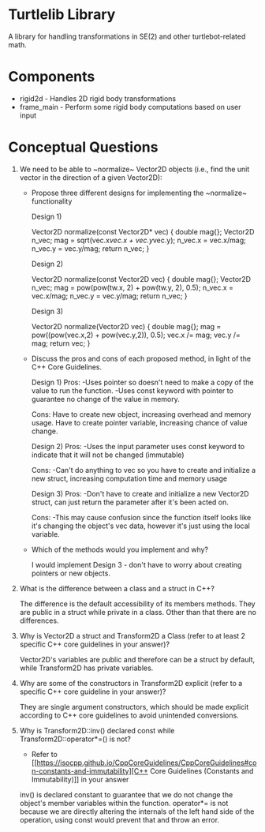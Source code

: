 # Turtlelib Library
A library for handling transformations in SE(2) and other turtlebot-related math.

# Components
- rigid2d - Handles 2D rigid body transformations
- frame_main - Perform some rigid body computations based on user input

# Conceptual Questions
1. We need to be able to ~normalize~ Vector2D objects (i.e., find the unit vector in the direction of a given Vector2D):
   - Propose three different designs for implementing the ~normalize~ functionality

      Design 1)

      Vector2D normalize(const Vector2D* vec)
      {
         double mag{};
         Vector2D n_vec;
         mag = sqrt(vec.x*vec.x + vec.y*vec.y);
         n_vec.x = vec.x/mag;   
         n_vec.y = vec.y/mag;
         return n_vec;
      }


      Design 2)

      Vector2D normalize(const Vector2D vec)
      {
         double mag{};
         Vector2D n_vec;
         mag = pow(pow(tw.x, 2) + pow(tw.y, 2), 0.5);
         n_vec.x = vec.x/mag;
         n_vec.y = vec.y/mag;
         return n_vec;
      }


      Design 3)

      Vector2D normalize(Vector2D vec)
      {
         double mag{};
         mag = pow((pow(vec.x,2) + pow(vec.y,2)), 0.5);
         vec.x /= mag;
         vec.y /= mag;
         return vec;
      }


   - Discuss the pros and cons of each proposed method, in light of the C++ Core Guidelines.

      Design 1)
      Pros:
         -Uses pointer so doesn't need to make a copy of the value to run the function.
         -Uses const keyword with pointer to guarantee no change of the value in memory.

      Cons: 
         Have to create new object, increasing overhead and memory usage.
         Have to create pointer variable, increasing chance of value change.
         

      Design 2)
      Pros:
         -Uses the input parameter uses const keyword to indicate that it will not be changed (immutable)

      Cons:
         -Can't do anything to vec so you have to create and initialize a new struct, increasing computation time and memory usage


      Design 3)
      Pros:
         -Don't have to create and initialize a new Vector2D struct, can just return the parameter after it's been acted on.
        
      Cons:
         -This may cause confusion since the function itself looks like it's changing the object's vec data, however it's just using the local variable.


   - Which of the methods would you implement and why?

      I would implement Design 3 - don't have to worry about creating pointers or new objects.


2. What is the difference between a class and a struct in C++?

   The difference is the default accessibility of its members methods. They are public in a struct while private in a class. Other than that there are no differences.


3. Why is Vector2D a struct and Transform2D a Class (refer to at least 2 specific C++ core guidelines in your answer)?

   Vector2D's variables are public and therefore can be a struct by default, while Transform2D has private variables.


4. Why are some of the constructors in Transform2D explicit (refer to a specific C++ core guideline in your answer)?

   They are single argument constructors, which should be made explicit according to C++ core guidelines to avoid unintended conversions.


5. Why is Transform2D::inv() declared const while Transform2D::operator*=() is not?
   - Refer to [[https://isocpp.github.io/CppCoreGuidelines/CppCoreGuidelines#con-constants-and-immutability][C++ Core Guidelines (Constants and Immutability)]] in your answer

   inv() is declared constant to guarantee that we do not change the object's member variables within the function. operator*= is not because we are directly altering the internals of the left hand side of the operation, using const would prevent that and throw an error.
